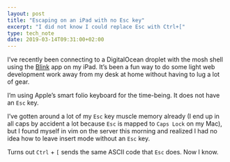 ```yaml
---
layout: post
title: "Escaping on an iPad with no Esc key"
excerpt: "I did not know I could replace Esc with Ctrl+["
type: tech_note
date: 2019-03-14T09:31:00+02:00
---
```


I’ve recently been connecting to a DigitalOcean droplet with the mosh shell using the [Blink](https://www.blink.sh) app on my iPad. It’s been a fun way to do some light web development work away from my desk at home without having to lug a lot of gear.

I’m using Apple’s smart folio keyboard for the time-being. It does not have an `Esc` key.

I’ve gotten around a lot of my `Esc` key muscle memory already (I end up in all caps by accident a lot because `Esc` is mapped to `Caps Lock` on my Mac), but I found myself in vim on the server this morning and realized I had no idea how to leave insert mode without an `Esc` key.

Turns out `Ctrl` + `[` sends the same ASCII code that `Esc` does. Now I know.
